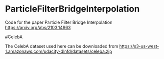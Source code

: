 # ParticleFilterBridgeInterpolation
Code for the paper Particle Filter Bridge Interpolation https://arxiv.org/abs/2103.14963

#CelebA

The CelebA dataset used here can be downloaded from  https://s3-us-west-1.amazonaws.com/udacity-dlnfd/datasets/celeba.zip
